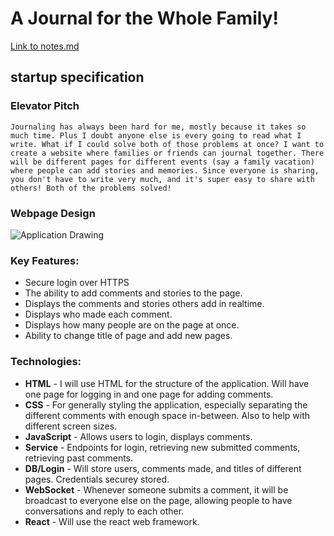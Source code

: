 # A Journal for the Whole Family!

[Link to notes.md](notes.md)

## startup specification
### Elevator Pitch
```Journaling has always been hard for me, mostly because it takes so much time. Plus I doubt anyone else is every going to read what I write. What if I could solve both of those problems at once? I want to create a website where families or friends can journal together. There will be different pages for different events (say a family vacation) where people can add stories and memories. Since everyone is sharing, you don't have to write very much, and it's super easy to share with others! Both of the problems solved!```

### Webpage Design
![Application Drawing](https://github.com/stamphen/startup/assets/156570548/24789051-8b40-4c53-ae4a-9e0fb66abc76)

### Key Features:
- Secure login over HTTPS
- The ability to add comments and stories to the page. 
- Displays the comments and stories others add in realtime.
- Displays who made each comment.
- Displays how many people are on the page at once. 
- Ability to change title of page and add new pages.

### Technologies:

- **HTML** - I will use HTML for the structure of the application. Will have one page for logging in and one page for adding comments. 
- **CSS** - For generally styling the application, especially separating the different comments with enough space in-between. Also to help with different screen sizes. 
- **JavaScript** - Allows users to login, displays comments. 
- **Service** - Endpoints for login, retrieving new submitted comments, retrieving past comments.
- **DB/Login** - Will store users, comments made, and titles of different pages. Credentials securey stored. 
- **WebSocket** - Whenever someone submits a comment, it will be broadcast to everyone else on the page, allowing people to have conversations and reply to each other. 
- **React** - Will use the react web framework. 
